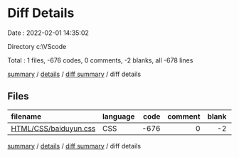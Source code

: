 # Diff Details

Date : 2022-02-01 14:35:02

Directory c:\VScode

Total : 1 files,  -676 codes, 0 comments, -2 blanks, all -678 lines

[summary](results.md) / [details](details.md) / [diff summary](diff.md) / diff details

## Files
| filename | language | code | comment | blank | total |
| :--- | :--- | ---: | ---: | ---: | ---: |
| [HTML/CSS/baiduyun.css](/HTML/CSS/baiduyun.css) | CSS | -676 | 0 | -2 | -678 |

[summary](results.md) / [details](details.md) / [diff summary](diff.md) / diff details